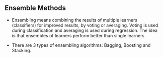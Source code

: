 ## Ensemble Methods

- Ensembling means combining the results of multiple learners (classifiers) for improved results, by voting or averaging. Voting is used during classification and averaging is used during regression. The idea is that ensembles of learners perform better than single learners.

- There are 3 types of ensembling algorithms: Bagging, Boosting and Stacking. 